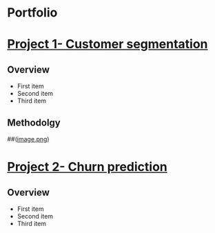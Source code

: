 # Portfolio
# [**Project 1- Customer segmentation**](https://github.com/egtef/customer-segmentation)
## Overview
- First item
- Second item
- Third item
## Methodolgy
##([image.png](https://github.com/egtef/Portfolio/blob/main/images/segmentation.png))

# [**Project 2- Churn prediction**](https://github.com/egtef/customer-segmentation)
## Overview
- First item
- Second item
- Third item
